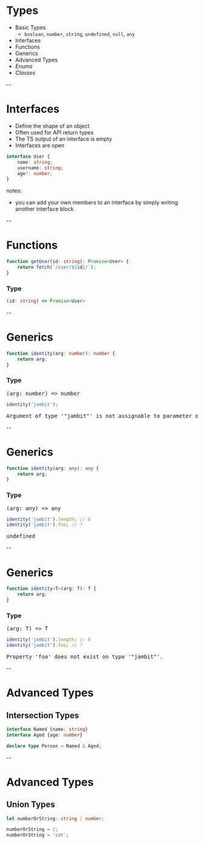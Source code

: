# Types

- Basic Types
  - `boolean`, `number`, `string`, `undefined`, `null`, `any`
- Interfaces
- Functions
- Generics
- Advanced Types
- _Enums_
- _Classes_

--

# Interfaces

- Define the shape of an object
- Often used for API return types
- The TS output of an interface is empty
- Interfaces are open

```typescript
interface User {
    name: string;
    username: string;
    age?: number;
}
```

notes:
- you can add your own members to an interface by simply writing another interface block

--

# Functions

```typescript
function getUser(id: string): Promise<User> {
    return fetch(`/user/${id}/`);
}
```

### Type
<!-- .element: class="fragment" data-fragment-index="1" -->

```typescript
(id: string) => Promise<User>
```
<!-- .element: class="fragment" data-fragment-index="1" -->

--

<!--# Classes

```typescript
class UserService {
    constructor(private endpoint: string) { }

    public getUser(id: string): Promise<User> {
        return fetch(`${this.endpoint}/users/${id}/`);
    }
}


const userService = new UserService('http://www.example.com');
userService.getUser('42')
  .then(user => {
      console.log(user);
  });
```

---->

# Generics

```typescript
function identity(arg: number): number {
    return arg;
}
```

### Type
<!-- .element: class="fragment" data-fragment-index="1" -->

<pre class="fragment" data-fragment-index="1">
(arg: number) => number
</pre>

```typescript
identity('jambit');
```
<!-- .element: class="fragment" data-fragment-index="2" -->

<pre class="fragment" data-fragment-index="3">
Argument of type '"jambit"' is not assignable to parameter of type 'number'.
</pre>

--

# Generics

```typescript
function identity(arg: any): any {
    return arg;
}
```

### Type
<!-- .element: class="fragment" data-fragment-index="1" -->

<pre class="fragment" data-fragment-index="1">
(arg: any) => any
</pre>

```typescript
identity('jambit').length; // 6
identity('jambit').foo; // ?
```
<!-- .element: class="fragment" data-fragment-index="2" -->

<pre class="fragment" data-fragment-index="3">
undefined
</pre>



--

# Generics

```typescript
function identity<T>(arg: T): T {
    return arg;
}
```

### Type
<!-- .element: class="fragment" data-fragment-index="1" -->

<pre class="fragment" data-fragment-index="1">
(arg: T) => T
</pre>

```typescript
identity('jambit').length; // 6
identity('jambit').foo; // ?
```
<!-- .element: class="fragment" data-fragment-index="2" -->

<pre class="fragment" data-fragment-index="3">
Property 'foo' does not exist on type '"jambit"'.
</pre>


--

# Advanced Types

## Intersection Types

```typescript
interface Named {name: string}
interface Aged {age: number}

declare type Person = Named & Aged;
```

--

# Advanced Types

## Union Types

```typescript
let numberOrString: string | number;

numberOrString = 2;
numberOrString = 'cat';
```